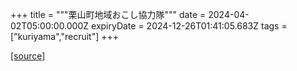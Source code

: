 +++
title = """栗山町地域おこし協力隊"""
date = 2024-04-02T05:00:00.000Z
expiryDate = 2024-12-26T01:41:05.683Z
tags = ["kuriyama","recruit"]
+++


[[source]](https://www.town.kuriyama.hokkaido.jp/soshiki/31/630.html)
